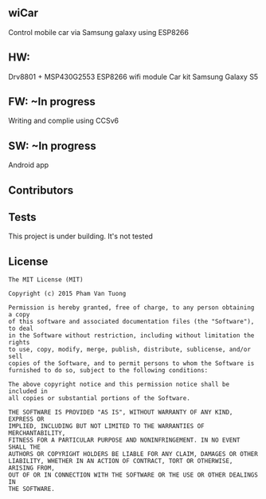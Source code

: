 ## wiCar
Control mobile car via Samsung galaxy using ESP8266

## HW:
Drv8801 + MSP430G2553
ESP8266 wifi module
Car kit
Samsung Galaxy S5

## FW: ~In progress
Writing and complie using CCSv6

## SW: ~In progress
Android app

## Contributors

## Tests
This project is under building. It's not tested

## License
	The MIT License (MIT)

	Copyright (c) 2015 Pham Van Tuong 

	Permission is hereby granted, free of charge, to any person obtaining a copy
	of this software and associated documentation files (the "Software"), to deal
	in the Software without restriction, including without limitation the rights
	to use, copy, modify, merge, publish, distribute, sublicense, and/or sell
	copies of the Software, and to permit persons to whom the Software is
	furnished to do so, subject to the following conditions:

	The above copyright notice and this permission notice shall be included in
	all copies or substantial portions of the Software.

	THE SOFTWARE IS PROVIDED "AS IS", WITHOUT WARRANTY OF ANY KIND, EXPRESS OR
	IMPLIED, INCLUDING BUT NOT LIMITED TO THE WARRANTIES OF MERCHANTABILITY,
	FITNESS FOR A PARTICULAR PURPOSE AND NONINFRINGEMENT. IN NO EVENT SHALL THE
	AUTHORS OR COPYRIGHT HOLDERS BE LIABLE FOR ANY CLAIM, DAMAGES OR OTHER
	LIABILITY, WHETHER IN AN ACTION OF CONTRACT, TORT OR OTHERWISE, ARISING FROM,
	OUT OF OR IN CONNECTION WITH THE SOFTWARE OR THE USE OR OTHER DEALINGS IN
	THE SOFTWARE.

